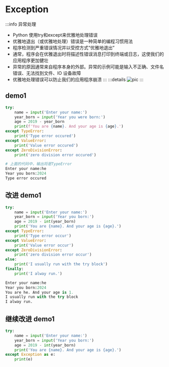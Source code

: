 

# Exception

:::info 异常处理
- Python 使用try和except来优雅地处理错误
- 优雅地退出（或优雅地处理）错误是一种简单的编程习惯用法 
- 程序检测到严重错误情况并以受控方式“优雅地退出”
- 通常，程序会在优雅退出时将描述性错误消息打印到终端或日志，这使我们的应用程序更加健壮
- 异常的原因通常来自程序本身的外部。异常的示例可能是输入不正确、文件名错误、无法找到文件、IO 设备故障
- 优雅地处理错误可以防止我们的应用程序崩溃
:::
:::details
![pic](/except.png "notice")
:::
## demo1
```py
try:
	name = input('Enter your name:')
	year_born = input('Year you were born:')
	age = 2019 - year_born
	print(f'You are {name}. And your age is {age}.')
except TypeError:
	print('Type error occured')
except ValueError:
	print('Value error occured')
except ZeroDivisionError:
	print('zero division error occured')
```
```py
# 上面的代码中，输出将是TypeError
Enter your name:he
Year you born:2024
Type error occured
```
## 改进 demo1
```py
try:
	name = input('Enter your name:')
	year_born = input('Year you born:')
	age = 2019 - int(year_born)
	print('You are {name}. And your age is {age}.')
except TypeError:
	print('Type error occur')
except ValueError:
	print('Value error occur')
except ZeroDivisionError:
	print('zero division error occur')
else:
	print('I usually run with the try block')
finally:
	print('I alway run.')
```
```py
Enter your name:he
Year you born:2024
You are he. And your age is 1.
I usually run with the try block
I alway run.
```

## 继续改进 demo1
```py
try:
	name = input('Enter your name:')
	year_born = input('Year you born:')
	age = 2019 - int(year_born)
    print('You are {name}. And your age is {age}.')
except Exception as e:
	print(e)
```